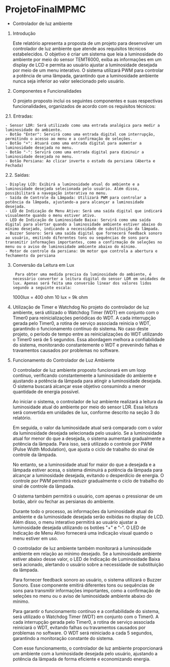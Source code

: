# ProjetoFinalMPMC
- Controlador de luz ambiente
1. Introdução
    
    Este relatório apresenta a proposta de um projeto para desenvolver um controlador de luz ambiente que atende aos requisitos técnicos estabelecidos. O objetivo é criar um sistema que leia a luminosidade do ambiente por meio do sensor TEMT6000, exiba as informações em um display de LCD e permita ao usuário ajustar a luminosidade desejada por meio de um menu interativo. O sistema utilizará PWM para controlar a potência de uma lâmpada, garantindo que a luminosidade ambiente nunca seja inferior ao valor selecionado pelo usuário.
    
1. Componentes e Funcionalidades
    
    O projeto proposto inclui os seguintes componentes e suas respectivas funcionalidades, organizados de acordo com os requisitos técnicos:
    
2.1. Entradas:
    
    - Sensor LDR: Será utilizado como uma entrada analógica para medir a luminosidade do ambiente.
    - Botão "Enter": Servirá como uma entrada digital com interrupção, permitindo o acesso ao menu e a confirmação de seleções.
    - Botão "+": Atuará como uma entrada digital para aumentar a luminosidade desejada no menu.
    - Botão "-": Servirá como uma entrada digital para diminuir a luminosidade desejada no menu.
    - Botão Persiana: Ao clicar inverte o estado da persiana (Aberta e Fechada)
    
  
2.2. Saídas:
    
    - Display LCD: Exibirá a luminosidade atual do ambiente e a luminosidade desejada selecionada pelo usuário. Além disso, possibilitará a navegação interativa no menu.
    - Saída de Controle da Lâmpada: Utilizará PWM para controlar a potência da lâmpada, ajustando-a para alcançar a luminosidade desejada.
    - LED de Indicação de Menu Ativo: Será uma saída digital que indicará visualmente quando o menu estiver ativo.
    - LED de Indicação de Luminosidade Baixa: Servirá como uma saída digital para alertar quando a luminosidade ambiente estiver abaixo do mínimo desejado, indicando a necessidade de substituição da lâmpada.
    - Buzzer Sonoro: Será uma saída digital que fornecerá feedback sonoro ao usuário, emitindo diferentes tons ou sequências de sons para transmitir informações importantes, como a confirmação de seleções no menu ou o aviso de luminosidade ambiente abaixo do mínimo.
    - Motor de controle da persiana: Um motor que controla a abertura e fechamento da persiana

3. Conversão da Leitura em Lux

	        


        Para obter uma medida precisa da luminosidade do ambiente, é necessário converter a leitura digital do sensor LDR em unidades de lux. Apenas será feita uma conversão linear dos valores lidos segundo a seguinte escala:
	1000lux = 400 ohm
	10 lux  = 9k  ohm
        

4. Utilização de Timer e Watchdog
    No projeto do controlador de luz ambiente, será utilizado o Watchdog Timer (WDT) em conjunto com o Timer0 para reinicializações periódicas do WDT. A cada interrupção gerada pelo Timer0, a rotina de serviço associada reinicia o WDT, garantindo o funcionamento contínuo do sistema. No caso deste projeto, o período de tempo entre as reinicializações do WDT utilizando o Timer0 será de 5 segundos. Essa abordagem melhora a confiabilidade do sistema, monitorando constantemente o WDT e prevenindo falhas e travamentos causados por problemas no software.

5. Funcionamento do Controlador de Luz Ambiente
    
    O controlador de luz ambiente proposto funcionará em um loop contínuo, verificando constantemente a luminosidade do ambiente e ajustando a potência da lâmpada para atingir a luminosidade desejada. O sistema buscará alcançar esse objetivo consumindo a menor quantidade de energia possível.
    
    Ao iniciar o sistema, o controlador de luz ambiente realizará a leitura da luminosidade atual do ambiente por meio do sensor LDR. Essa leitura será convertida em unidades de lux, conforme descrito na seção 3 do relatório.
    
    Em seguida, o valor da luminosidade atual será comparado com o valor da luminosidade desejada selecionada pelo usuário. Se a luminosidade atual for menor do que a desejada, o sistema aumentará gradualmente a potência da lâmpada. Para isso, será utilizado o controle por PWM (Pulse Width Modulation), que ajusta o ciclo de trabalho do sinal de controle da lâmpada.
    
    No entanto, se a luminosidade atual for maior do que a desejada e a lâmpada estiver acesa, o sistema diminuirá a potência da lâmpada para alcançar a luminosidade desejada, evitando o desperdício de energia. O controle por PWM permitirá reduzir gradualmente o ciclo de trabalho do sinal de controle da lâmpada.

    O sistema também permitirá o usuário, com apenas o pressionar de um botão, abrir ou fechar as persianas do ambiente.
    
    Durante todo o processo, as informações da luminosidade atual do ambiente e da luminosidade desejada serão exibidas no display de LCD. Além disso, o menu interativo permitirá ao usuário ajustar a luminosidade desejada utilizando os botões "+" e "-". O LED de Indicação de Menu Ativo fornecerá uma indicação visual quando o menu estiver em uso.
    
    O controlador de luz ambiente também monitorará a luminosidade ambiente em relação ao mínimo desejado. Se a luminosidade ambiente estiver abaixo desse valor, o LED de Indicação de Luminosidade Baixa será acionado, alertando o usuário sobre a necessidade de substituição da lâmpada.
    
    Para fornecer feedback sonoro ao usuário, o sistema utilizará o Buzzer Sonoro. Esse componente emitirá diferentes tons ou sequências de sons para transmitir informações importantes, como a confirmação de seleções no menu ou o aviso de luminosidade ambiente abaixo do mínimo.
    
    Para garantir o funcionamento contínuo e a confiabilidade do sistema, será utilizado o Watchdog Timer (WDT) em conjunto com o Timer0. A cada interrupção gerada pelo Timer0, a rotina de serviço associada reiniciará o WDT, evitando falhas ou travamentos causados por problemas no software. O WDT será reiniciado a cada 5 segundos, garantindo a monitoração constante do sistema.
    
    Com esse funcionamento, o controlador de luz ambiente proporcionará um ambiente com a luminosidade desejada pelo usuário, ajustando a potência da lâmpada de forma eficiente e economizando energia.
